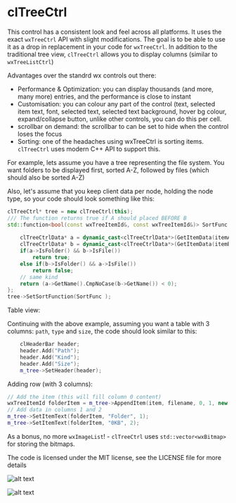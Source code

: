 # clTreeCtrl

This control has a consistent look and feel across all platforms. It uses the exact `wxTreeCtrl` API with slight modifications. The goal is to be able to use it as a drop in replacement in your code for `wxTreeCtrl`.
In addition to the traditional tree view, `clTreeCtrl` allows you to display columns (similar to `wxTreeListCtrl`)

Advantages over the standrd wx controls out there:
- Performance & Optimization: you can display thousands (and more, many more) entries, and the performance is close to instant
- Customisation: you can colour any part of the control (text, selected item text, font, selected text, selected text background, hover bg colour, expand/collapse button, unlike other controls, you can do this per cell. 
- scrollbar on demand: the scrollbar to can be set to hide when the control loses the focus
- Sorting: one of the headaches using wxTreeCtrl is sorting items. `clTreeCtrl` uses modern C++ API to support this. 

For example, lets assume you have a tree representing the file system. You want folders to be displayed first, sorted A-Z, followed by files (which should also be sorted A-Z)

Also, let's assume that you keep client data per node, holding the node type, so your code should look something like this:

```c++
clTreeCtrl* tree = new clTreeCtrl(this);
/// The function returns true if A should placed BEFORE B
std::function<bool(const wxTreeItemId&, const wxTreeItemId&)> SortFunc = [&](const wxTreeItemId& itemA,
                                                                             const wxTreeItemId& itemB) {
    clTreeCtrlData* a = dynamic_cast<clTreeCtrlData*>(GetItemData(itemA));
    clTreeCtrlData* b = dynamic_cast<clTreeCtrlData*>(GetItemData(itemB));
    if(a->IsFolder() && b->IsFile())
        return true;
    else if(b->IsFolder() && a->IsFile())
        return false;
    // same kind
    return (a->GetName().CmpNoCase(b->GetName()) < 0);
};
tree->SetSortFunction(SortFunc );
```

Table view:

Continuing with the above example, assuming you want a table with 3 columns: `path`, `type` and `size`, the code should look similar to  this:

```c++
    clHeaderBar header;
    header.Add("Path");
    header.Add("Kind");
    header.Add("Size");
    m_tree->SetHeader(header);
```

Adding row (with 3 columns):

```c++              
// Add the item (this will fill column 0 content)
wxTreeItemId folderItem = m_tree->AppendItem(item, filename, 0, 1, new MyItemData(fn.GetFullPath(), true));
// Add data in columns 1 and 2
m_tree->SetItemText(folderItem, "Folder", 1);
m_tree->SetItemText(folderItem, "0KB", 2);
```

As a bonus, no more `wxImageList`! - `clTreeCtrl` uses `std::vector<wxBitmap>` for storing the bitmaps.

The code is licensed under the MIT license, see the LICENSE file for more details

![alt text](https://github.com/eranif/clTreeCtrl/blob/master/clTreeCtrl-Linux.png)

![alt text](https://github.com/eranif/clTreeCtrl/blob/master/clTreeCtrl-Windows.png)
